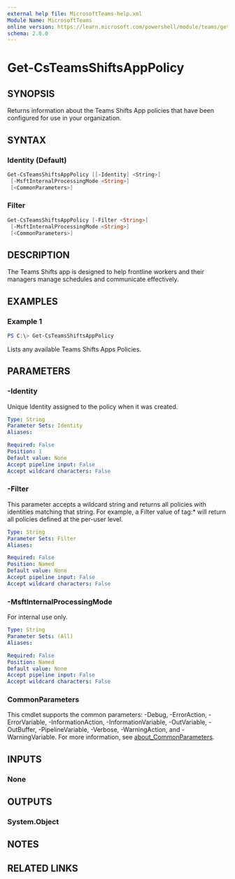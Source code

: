 ```yaml
---
external help file: MicrosoftTeams-help.xml
Module Name: MicrosoftTeams
online version: https://learn.microsoft.com/powershell/module/teams/get-csteamsshiftsapppolicy
schema: 2.0.0
---
```


# Get-CsTeamsShiftsAppPolicy

## SYNOPSIS

Returns information about the Teams Shifts App policies that have been configured for use in your organization.

## SYNTAX

### Identity (Default)

```powershell
Get-CsTeamsShiftsAppPolicy [[-Identity] <String>]
 [-MsftInternalProcessingMode <String>]
 [<CommonParameters>]
```

### Filter

```powershell
Get-CsTeamsShiftsAppPolicy [-Filter <String>]
 [-MsftInternalProcessingMode <String>]
 [<CommonParameters>]
```

## DESCRIPTION

The Teams Shifts app is designed to help frontline workers and their managers manage schedules and communicate effectively.

## EXAMPLES

### Example 1

```powershell
PS C:\> Get-CsTeamsShiftsAppPolicy
```

Lists any available Teams Shifts Apps Policies.

## PARAMETERS

### -Identity

Unique Identity assigned to the policy when it was created.

```yaml
Type: String
Parameter Sets: Identity
Aliases:

Required: False
Position: 1
Default value: None
Accept pipeline input: False
Accept wildcard characters: False
```

### -Filter

This parameter accepts a wildcard string and returns all policies with identities matching that string. For example, a Filter value of tag:* will return all policies defined at the per-user level.

```yaml
Type: String
Parameter Sets: Filter
Aliases:

Required: False
Position: Named
Default value: None
Accept pipeline input: False
Accept wildcard characters: False
```

### -MsftInternalProcessingMode

For internal use only.

```yaml
Type: String
Parameter Sets: (All)
Aliases:

Required: False
Position: Named
Default value: None
Accept pipeline input: False
Accept wildcard characters: False
```

### CommonParameters

This cmdlet supports the common parameters: -Debug, -ErrorAction, -ErrorVariable, -InformationAction, -InformationVariable, -OutVariable, -OutBuffer, -PipelineVariable, -Verbose, -WarningAction, and -WarningVariable. For more information, see [about_CommonParameters](http://go.microsoft.com/fwlink/?LinkID=113216).

## INPUTS

### None

## OUTPUTS

### System.Object

## NOTES

## RELATED LINKS
